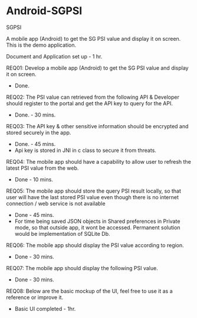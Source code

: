 # Android-SGPSI
SGPSI

A mobile app (Android) to get the SG PSI value and display it on screen.
This is the demo application.

Document and Application set up - 1 hr.

REQ01: Develop a mobile app (Android) to get the SG PSI value and display it on screen.
- Done.

REQ02: The PSI value can retrieved from the following API & Developer should register to the portal and get the
API key to query for the API.
- Done. - 30 mins.

REQ03: The API key & other sensitive information should be encrypted and stored securely in the app.
- Done. - 45 mins.
- Api key is stored in JNI in c class to secure it from threats.

REQ04: The mobile app should have a capability to allow user to refresh the latest PSI value from the web.
- Done - 10 mins.

REQ05: The mobile app should store the query PSI result locally, so that user will have the last stored PSI value even though there is no internet connection / web service is not available
- Done - 45 mins.
- For time being saved JSON objects in Shared preferences in Private mode, so that outside app, it wont be accessed. Permanent solution would be implementation of SQLite Db.

REQ06: The mobile app should display the PSI value according to region.
- Done - 30 mins.

REQ07: The mobile app should display the following PSI value.
- Done - 30 mins.

REQ08: Below are the basic mockup of the UI, feel free to use it as a reference or improve it.
- Basic UI completed - 1hr.